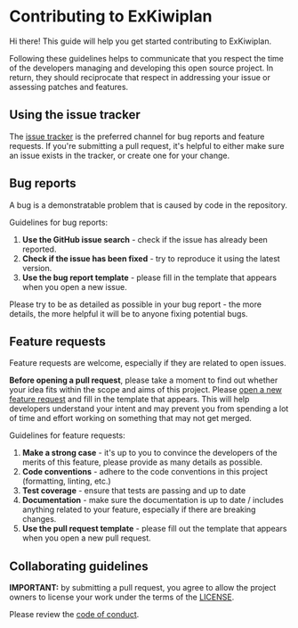 # Contributing to ExKiwiplan

Hi there! This guide will help you get started contributing to ExKiwiplan.

Following these guidelines helps to communicate that you respect the time of the developers managing and developing this open source project. In return, they should reciprocate that respect in addressing your issue or assessing patches and features.

## Using the issue tracker

The [issue tracker](https://github.com/verypossible-labs/ex_kiwiplan/issues) is the preferred channel for bug reports and feature requests. If you're submitting a pull request, it's helpful to either make sure an issue exists in the tracker, or create one for your change.

## Bug reports

A bug is a demonstratable problem that is caused by code in the repository.

Guidelines for bug reports:

1. **Use the GitHub issue search** - check if the issue has already been reported.
2. **Check if the issue has been fixed** - try to reproduce it using the latest version.
3. **Use the bug report template** - please fill in the template that appears when you open a new issue.

Please try to be as detailed as possible in your bug report - the more details, the more helpful it will be to anyone fixing potential bugs.

## Feature requests

Feature requests are welcome, especially if they are related to open issues.

**Before opening a pull request**, please take a moment to find out whether your idea fits within the scope and aims of this project. Please [open a new feature request](https://github.com/verypossible-labs/ex_kiwiplan/issues/new) and fill in the template that appears. This will help developers understand your intent and may prevent you from spending a lot of time and effort working on something that may not get merged.

Guidelines for feature requests:

1. **Make a strong case** - it's up to you to convince the developers of the merits of this feature, please provide as many details as possible.
2. **Code conventions** - adhere to the code conventions in this project (formatting, linting, etc.)
3. **Test coverage** - ensure that tests are passing and up to date
4. **Documentation** - make sure the documentation is up to date / includes anything related to your feature, especially if there are breaking changes.
5. **Use the pull request template** - please fill out the template that appears when you open a new pull request.

## Collaborating guidelines

**IMPORTANT:** by submitting a pull request, you agree to allow the project owners to license your work under the terms of the [LICENSE](./LICENSE).

Please review the [code of conduct](./CODE_OF_CONDUCT).

